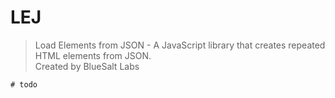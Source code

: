# LEJ

> Load Elements from JSON - A JavaScript library that creates repeated HTML elements from JSON.   
> Created by BlueSalt Labs

`# todo`